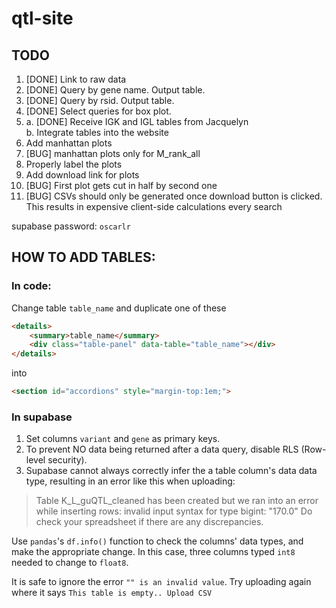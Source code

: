 # qtl-site

## TODO
1. [DONE] Link to raw data
2. [DONE] Query by gene name. Output table.
3. [DONE] Query by rsid. Output table.
4. [DONE] Select queries for box plot.
5.
    a. [DONE] Receive IGK and IGL tables from Jacquelyn<br>
    b. Integrate tables into the website
6. Add manhattan plots
12. [BUG] manhattan plots only for M_rank_all
10. Properly label the plots
9. Add download link for plots
7. [BUG] First plot gets cut in half by second one
8. [BUG] CSVs should only be generated once download button is clicked. This results in expensive client-side calculations every search


supabase password: `oscarlr`


## HOW TO ADD TABLES:
### In code:
Change table `table_name` and duplicate one of these 
```html
<details>
    <summary>table_name</summary>
    <div class="table-panel" data-table="table_name"></div>
</details>
```
into
```html
<section id="accordions" style="margin-top:1em;">
```

### In supabase
1. Set columns `variant` and `gene` as primary keys. 
2. To prevent NO data being returned after a data query, disable RLS (Row-level security).
3. Supabase cannot always correctly infer the a table column's data data type, resulting in an error like this when uploading:

> Table K_L_guQTL_cleaned has been created but we ran into an error while inserting rows: invalid input syntax for type bigint: "170.0"
> Do check your spreadsheet if there are any discrepancies.

Use `pandas`'s `df.info()` function to check the columns' data types, and make the appropriate change.
In this case, three columns typed `int8` needed to change to `float8`.

It is safe to ignore the error `"" is an invalid value`. Try uploading again where it says `This table is empty.. Upload CSV`